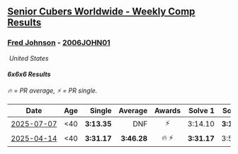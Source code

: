<style>table {white-space: nowrap;}</style>
<link rel="stylesheet" type="text/css" href="/scw-comp/css/flags.css" />

## [Senior Cubers Worldwide - Weekly Comp Results](/scw-comp/results/)
### [Fred Johnson](README.md) - [2006JOHN01](https://www.worldcubeassociation.org/persons/2006JOHN01?event=666)

<i class="flag flag-US" />&nbsp;United States

#### 6x6x6 Results

<span style="white-space: nowrap;">🔥 = PR average</span>, <span style="white-space: nowrap;">⚡ = PR single</span>.

| Date | Age | Single | Average | Awards | Solve 1 | Solve 2 | Solve 3 | Video |
| :--: | :--: | --: | --: | :--: | --: | --: | --: | :-- |
| [2025-07-07](../../results/2025-07-07/666.md) | <40 | **3:13.35** | DNF | ⚡ | 3:14.10 | **3:13.35** | DNF | [Desktop](https://www.facebook.com/frederick.g.johnson/videos/2195903104220864) / [Mobile](https://m.facebook.com/frederick.g.johnson/videos/2195903104220864) |
| [2025-04-14](../../results/2025-04-14/666.md) | <40 | **3:31.17** | **3:46.28** | 🔥 ⚡ | **3:31.17** | 3:51.91 | 3:55.77 | [Desktop](https://www.facebook.com/frederick.g.johnson/videos/3670517979916011) / [Mobile](https://m.facebook.com/frederick.g.johnson/videos/3670517979916011) |


<!-- Global site tag (gtag.js) - Google Analytics -->
<script async src="https://www.googletagmanager.com/gtag/js?id=UA-86348435-3"></script>
<script>window.dataLayer = window.dataLayer || []; function gtag() {dataLayer.push(arguments);} gtag('js', new Date()); gtag('config', 'UA-86348435-3');</script>
